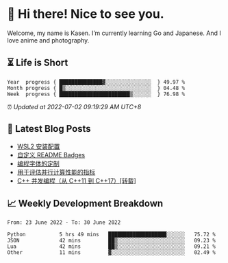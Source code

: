 <h1>👋 Hi there! Nice to see you.</h1>

Welcome, my name is Kasen. I’m currently learning Go and Japanese. And I love anime and photography.


## ⏳ Life is Short

<!-- Start of Time Progress Bar -->
``` text
Year  progress { ██████████████▓░░░░░░░░░░░░░░░  } 49.97 %
Month progress { █▒░░░░░░░░░░░░░░░░░░░░░░░░░░░░  } 04.48 %
Week  progress { ███████████████████████▒░░░░░░  } 76.98 %
```

⏰ *Updated at 2022-07-02 09:19:29 AM UTC+8*

<!-- End of Time Progress Bar -->

## 📝 Latest Blog Posts

<!-- BLOG-POST-LIST:START -->
- [WSL2 安装配置](https://blog.imkasen.com/wsl2-config.html)
- [自定义 README Badges](https://blog.imkasen.com/custom-readme-badges.html)
- [编程字体的定制](https://blog.imkasen.com/coding-fonts-configuration.html)
- [用于评估并行计算性能的指标](https://blog.imkasen.com/parallel-performance-metrics.html)
- [C++ 并发编程（从 C++11 到 C++17）[转载]](https://blog.imkasen.com/cpp-concurrency.html)
<!-- BLOG-POST-LIST:END -->

## 📈 Weekly Development Breakdown

<!--START_SECTION:waka-->

```text
From: 23 June 2022 - To: 30 June 2022

Python           5 hrs 49 mins   ███████████████████░░░░░░   75.72 %
JSON             42 mins         ██▒░░░░░░░░░░░░░░░░░░░░░░   09.23 %
Lua              42 mins         ██▒░░░░░░░░░░░░░░░░░░░░░░   09.21 %
Other            11 mins         ▓░░░░░░░░░░░░░░░░░░░░░░░░   02.49 %
```

<!--END_SECTION:waka-->
